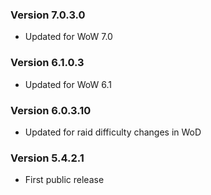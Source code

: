 ### Version 7.0.3.0

* Updated for WoW 7.0

### Version 6.1.0.3

* Updated for WoW 6.1

### Version 6.0.3.10

* Updated for raid difficulty changes in WoD

### Version 5.4.2.1

* First public release
